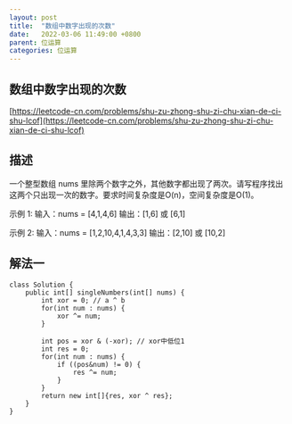 ```yaml
---
layout: post
title:  "数组中数字出现的次数"
date:   2022-03-06 11:49:00 +0800
parent: 位运算
categories: 位运算
---
```

## 数组中数字出现的次数
[https://leetcode-cn.com/problems/shu-zu-zhong-shu-zi-chu-xian-de-ci-shu-lcof](https://leetcode-cn.com/problems/shu-zu-zhong-shu-zi-chu-xian-de-ci-shu-lcof)

## 描述
一个整型数组 nums 里除两个数字之外，其他数字都出现了两次。请写程序找出这两个只出现一次的数字。要求时间复杂度是O(n)，空间复杂度是O(1)。

示例 1:
输入：nums = [4,1,4,6]
输出：[1,6] 或 [6,1]

示例 2:
输入：nums = [1,2,10,4,1,4,3,3]
输出：[2,10] 或 [10,2]

## 解法一
```
class Solution {
    public int[] singleNumbers(int[] nums) {
        int xor = 0; // a ^ b 
        for(int num : nums) {
            xor ^= num;
        }

        int pos = xor & (-xor); // xor中低位1
        int res = 0;
        for(int num : nums) {
            if ((pos&num) != 0) {
                res ^= num;
            }
        }
        return new int[]{res, xor ^ res};
    }
}
```
